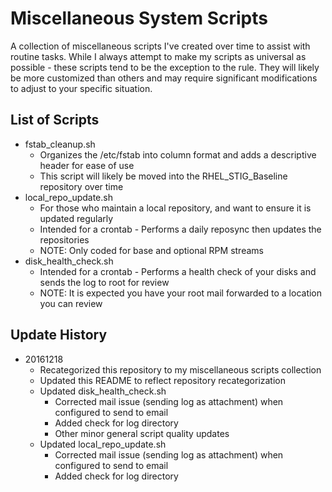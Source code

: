 # Miscellaneous System Scripts
A collection of miscellaneous scripts I've created over time to assist with routine tasks.  While I always attempt to make my scripts as universal as possible - these scripts tend to be the exception to the rule.  They will likely be more customized than others and may require significant modifications to adjust to your specific situation.

## List of Scripts
* fstab_cleanup.sh
  * Organizes the /etc/fstab into column format and adds a descriptive header for ease of use
  * This script will likely be moved into the RHEL_STIG_Baseline repository over time
* local_repo_update.sh
  * For those who maintain a local repository, and want to ensure it is updated regularly
  * Intended for a crontab - Performs a daily reposync then updates the repositories
  * NOTE: Only coded for base and optional RPM streams
* disk_health_check.sh
  * Intended for a crontab - Performs a health check of your disks and sends the log to root for review
  * NOTE: It is expected you have your root mail forwarded to a location you can review
  
## Update History
* 20161218
  * Recategorized this repository to my miscellaneous scripts collection
  * Updated this README to reflect repository recategorization
  * Updated disk_health_check.sh
    * Corrected mail issue (sending log as attachment) when configured to send to email
    * Added check for log directory
    * Other minor general script quality updates
  * Updated local_repo_update.sh
    * Corrected mail issue (sending log as attachment) when configured to send to email
    * Added check for log directory

